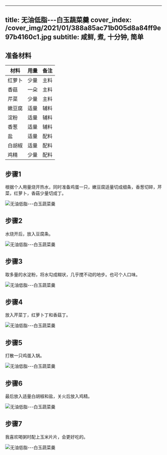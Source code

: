 
---
title: 无油低脂---白玉蔬菜羹
cover_index: /cover_img/2021/01/388a85ac71b005d8a84ff9e97b4160c1.jpg
subtitle: 咸鲜, 煮, 十分钟, 简单
---

## 准备材料

| 材料     | 用量 | 备注|
| ------- | ----- | --- |
| 红萝卜 | 少量| 主料 |
| 香菇 | 一朵| 主料 |
| 芹菜 | 少量| 主料 |
| 嫩豆腐 | 适量| 辅料 |
| 淀粉 | 适量| 辅料 |
| 香葱 | 适量| 辅料 |
| 盐 | 适量| 配料 |
| 白胡椒 | 适量| 配料 |
| 鸡精 | 少量| 配料 |

## 步骤1

根据个人用量烧开热水，同时准备鸡蛋一只，嫩豆腐适量切成细条，香葱切碎，芹菜，红萝卜，香菇少量切成丁。

![无油低脂---白玉蔬菜羹](https://i8.meishichina.com/attachment/recipe/201010/201010170911361.JPG?x-oss-process=style/p320) 

## 步骤2

水烧开后，放入豆腐条。

![无油低脂---白玉蔬菜羹](https://i8.meishichina.com/attachment/recipe/201010/201010170914039.JPG?x-oss-process=style/p320) 

## 步骤3

取多量的水淀粉，将水勾成糊状，几乎搅不动的地步。也可个人口味。

![无油低脂---白玉蔬菜羹](https://i8.meishichina.com/attachment/recipe/201010/201010170919577.JPG?x-oss-process=style/p320) 

## 步骤4

放入芹菜丁，红萝卜丁和香菇丁。

![无油低脂---白玉蔬菜羹](https://i8.meishichina.com/attachment/recipe/201010/201010170921014.JPG?x-oss-process=style/p320) 

## 步骤5

打散一只鸡蛋入锅。

![无油低脂---白玉蔬菜羹](https://i8.meishichina.com/attachment/recipe/201010/201010170931137.JPG?x-oss-process=style/p320) 

## 步骤6

最后放入适量白胡椒和盐，关火后放入鸡精。

![无油低脂---白玉蔬菜羹](https://i8.meishichina.com/attachment/recipe/201010/201010170934379.JPG?x-oss-process=style/p320) 

## 步骤7

我喜欢喝粥时配上玉米片片，会更好吃的。

![无油低脂---白玉蔬菜羹](https://i8.meishichina.com/attachment/recipe/201010/201010170941075.JPG?x-oss-process=style/p320) 

